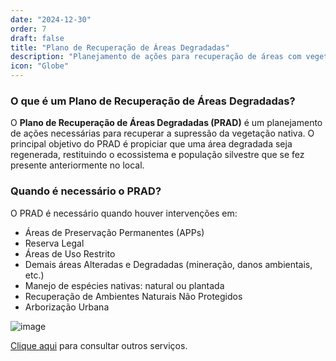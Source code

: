 ```yaml
---
date: "2024-12-30"
order: 7
draft: false
title: "Plano de Recuperação de Áreas Degradadas"
description: "Planejamento de ações para recuperação de áreas com vegetação nativa suprimida"
icon: "Globe"
---
```


### O que é um Plano de Recuperação de Áreas Degradadas?

O **Plano de Recuperação de Áreas Degradadas (PRAD)** é um planejamento de ações necessárias para recuperar a supressão da vegetação nativa. O principal objetivo do PRAD é propiciar que uma área degradada seja regenerada, restituindo o ecossistema e população silvestre que se fez presente anteriormente no local.

### Quando é necessário o PRAD?

O PRAD é necessário quando houver intervenções em:

- Áreas de Preservação Permanentes (APPs)
- Reserva Legal
- Áreas de Uso Restrito
- Demais áreas Alteradas e Degradadas (mineração, danos ambientais, etc.)
- Manejo de espécies nativas: natural ou plantada
- Recuperação de Ambientes Naturais Não Protegidos
- Arborização Urbana

![image](/images/bannerimage.webp)

[Clique aqui](/servicos) para consultar outros serviços. 
